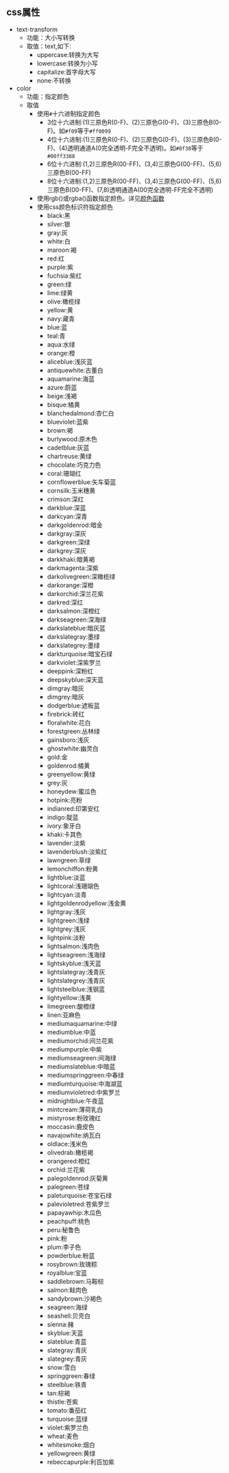 ## css属性
* text-transform
    * 功能：大小写转换
    * 取值：text,如下:
        * uppercase:转换为大写
        * lowercase:转换为小写
        * capitalize:首字母大写
        * none:不转换
* color
    * 功能：指定颜色
    * 取值
        * 使用`#`十六进制指定颜色
            * 3位十六进制:(1)三原色R(0-F)、(2)三原色G(0-F)、(3)三原色B(0-F)。如`#f09`等于`#ff0099`
            * 4位十六进制:(1)三原色R(0-F)、(2)三原色G(0-F)、(3)三原色B(0-F)、(4)透明通道A(0完全透明-F完全不透明)。如`#0f38`等于`#00ff3388`
            * 6位十六进制:(1,2)三原色R(00-FF)、(3,4)三原色G(00-FF)、(5,6)三原色B(00-FF)
            * 8位十六进制:(1,2)三原色R(00-FF)、(3,4)三原色G(00-FF)、(5,6)三原色B(00-FF)、(7,8)透明通道A(00完全透明-FF完全不透明)
        * 使用rgb()或rgba()函数指定颜色。详见[颜色函数](./函数)
        * 使用css颜色标识符指定颜色 
            * black:黑
            * silver:银
            * gray:灰
            * white:白
            * maroon:褐
            * red:红
            * purple:紫
            * fuchsia:紫红
            * green:绿
            * lime:绿黄
            * olive:橄榄绿
            * yellow:黄
            * navy:藏青
            * blue:蓝
            * teal:青
            * aqua:水绿
            * orange:橙
            * aliceblue:浅灰蓝
            * antiquewhite:古董白
            * aquamarine:海蓝
            * azure:蔚蓝
            * beige:浅褐
            * bisque:橘黄
            * blanchedalmond:杏仁白
            * blueviolet:蓝紫
            * brown:褐
            * burlywood:原木色
            * cadetblue:灰蓝
            * chartreuse:黄绿
            * chocolate:巧克力色
            * coral:珊瑚红
            * cornflowerblue:矢车菊蓝
            * cornsilk:玉米穗黄
            * crimson:深红
            * darkblue:深蓝
            * darkcyan:深青
            * darkgoldenrod:暗金
            * darkgray:深灰
            * darkgreen:深绿
            * darkgrey:深灰
            * darkkhaki:暗黄褐
            * darkmagenta:深紫
            * darkolivegreen:深橄榄绿
            * darkorange:深橙
            * darkorchid:深兰花紫
            * darkred:深红
            * darksalmon:深橙红
            * darkseagreen:深海绿
            * darkslateblue:暗灰蓝
            * darkslategray:墨绿
            * darkslategrey:墨绿
            * darkturquoise:暗宝石绿
            * darkviolet:深紫罗兰
            * deeppink:深粉红
            * deepskyblue:深天蓝
            * dimgray:暗灰
            * dimgrey:暗灰
            * dodgerblue:遮板蓝
            * firebrick:砖红
            * floralwhite:花白
            * forestgreen:丛林绿
            * gainsboro:浅灰
            * ghostwhite:幽灵白
            * gold:金
            * goldenrod:橘黄
            * greenyellow:黄绿
            * grey:灰
            * honeydew:蜜瓜色
            * hotpink:亮粉
            * indianred:印第安红
            * indigo:靛蓝
            * ivory:象牙白
            * khaki:卡其色
            * lavender:淡紫
            * lavenderblush:淡紫红
            * lawngreen:草绿
            * lemonchiffon:粉黄
            * lightblue:淡蓝
            * lightcoral:浅珊瑚色
            * lightcyan:淡青
            * lightgoldenrodyellow:浅金黄
            * lightgray:浅灰
            * lightgreen:浅绿
            * lightgrey:浅灰
            * lightpink:淡粉
            * lightsalmon:浅肉色
            * lightseagreen:浅海绿
            * lightskyblue:浅天蓝
            * lightslategray:浅青灰
            * lightslategrey:浅青灰
            * lightsteelblue:浅钢蓝
            * lightyellow:浅黄
            * limegreen:酸橙绿
            * linen:亚麻色
            * mediumaquamarine:中绿
            * mediumblue:中蓝
            * mediumorchid:间兰花紫
            * mediumpurple:中紫
            * mediumseagreen:间海绿
            * mediumslateblue:中暗蓝
            * mediumspringgreen:中春绿
            * mediumturquoise:中海湖蓝
            * mediumvioletred:中紫罗兰
            * midnightblue:午夜蓝
            * mintcream:薄荷乳白
            * mistyrose:粉玫瑰红
            * moccasin:鹿皮色
            * navajowhite:纳瓦白
            * oldlace:浅米色
            * olivedrab:橄榄褐
            * orangered:橙红
            * orchid:兰花紫
            * palegoldenrod:灰菊黄
            * palegreen:苍绿
            * paleturquoise:苍宝石绿
            * palevioletred:苍紫罗兰
            * papayawhip:木瓜色
            * peachpuff:桃色
            * peru:秘鲁色
            * pink:粉
            * plum:李子色
            * powderblue:粉蓝
            * rosybrown:玫瑰粽
            * royalblue:宝蓝
            * saddlebrown:马鞍棕
            * salmon:鲑肉色
            * sandybrown:沙褐色
            * seagreen:海绿
            * seashell:贝壳白
            * sienna:赭
            * skyblue:天蓝
            * slateblue:青蓝
            * slategray:青灰
            * slategrey:青灰
            * snow:雪白
            * springgreen:春绿
            * steelblue:铁青
            * tan:棕褐
            * thistle:苍紫
            * tomato:番茄红
            * turquoise:蓝绿
            * violet:紫罗兰色
            * wheat:麦色
            * whitesmoke:烟白
            * yellowgreen:黄绿
            * rebeccapurple:利百加紫
